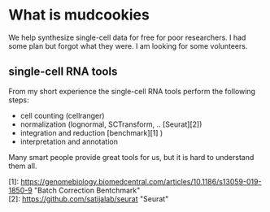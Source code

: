 # What is mudcookies
We help synthesize single-cell data for free for poor researchers.
I had some plan but forgot what they were.
I am looking for some volunteers.

## single-cell RNA tools
From my short experience the single-cell RNA tools perform the following steps:  
- cell counting (cellranger)
- normalization (lognormal, SCTransform, .. [Seurat][2])
- integration and reduction  [benchmark][1] ) 
- interpretation and annotation 

Many smart people provide great tools for us,
but it is hard to understand them all. 

[1]: https://genomebiology.biomedcentral.com/articles/10.1186/s13059-019-1850-9 "Batch Correction Bentchmark"</br>
[2]: https://github.com/satijalab/seurat "Seurat"
